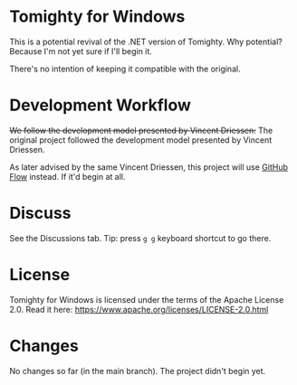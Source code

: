 Tomighty for Windows
====================

This is a potential revival of the .NET version of Tomighty. Why potential? Because I'm not yet sure if I'll begin it.

There's no intention of keeping it compatible with the original.

Development Workflow
====================

~~We follow the development model presented by Vincent Driessen:~~ The original project followed the development model presented by Vincent Driessen.

As later advised by the same Vincent Driessen, this project will use [GitHub Flow](https://guides.github.com/introduction/flow/) instead. If it'd begin at all.

Discuss
=======

See the Discussions tab. Tip: press `g g` keyboard shortcut to go there.

License
=======

Tomighty for Windows is licensed under the terms of the Apache License 2.0. Read it here: https://www.apache.org/licenses/LICENSE-2.0.html

Changes
=======

No changes so far (in the main branch). The project didn't begin yet.
